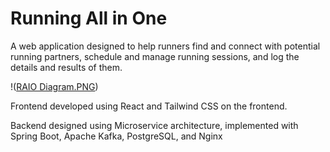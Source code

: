 # Running All in One
 A web application designed to help runners find and connect with potential running partners, schedule and manage running sessions, and log the details and results of them.

!([RAIO Diagram.PNG](https://github.com/Adam-Aldave9/Running-All-In-One/blob/905046f298c0c1fbf394ae7640061419034d78e3/RAIO%20Diagram.PNG))

Frontend developed using React and Tailwind CSS on the frontend.

Backend designed using Microservice architecture, implemented with Spring Boot, Apache Kafka, PostgreSQL, and Nginx
